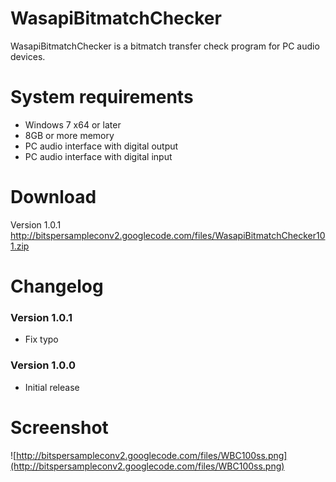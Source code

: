 # WasapiBitmatchChecker #

WasapiBitmatchChecker is a bitmatch transfer check program for PC audio devices.

# System requirements #

  * Windows 7 x64 or later
  * 8GB or more memory
  * PC audio interface with digital output
  * PC audio interface with digital input

# Download #

Version 1.0.1
http://bitspersampleconv2.googlecode.com/files/WasapiBitmatchChecker101.zip

# Changelog #

### Version 1.0.1 ###
  * Fix typo

### Version 1.0.0 ###
  * Initial release

# Screenshot #

![http://bitspersampleconv2.googlecode.com/files/WBC100ss.png](http://bitspersampleconv2.googlecode.com/files/WBC100ss.png)